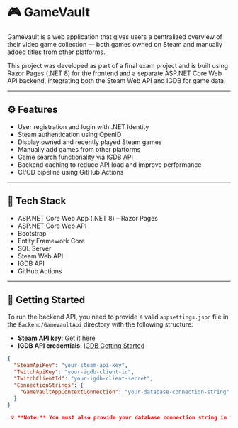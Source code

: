 # 🎮 GameVault

GameVault is a web application that gives users a centralized overview of their video game collection — both games owned on Steam and manually added titles from other platforms.

This project was developed as part of a final exam project and is built using Razor Pages (.NET 8) for the frontend and a separate ASP.NET Core Web API backend, integrating both the Steam Web API and IGDB for game data.

---

## ⚙️ Features

- User registration and login with .NET Identity  
- Steam authentication using OpenID  
- Display owned and recently played Steam games  
- Manually add games from other platforms  
- Game search functionality via IGDB API  
- Backend caching to reduce API load and improve performance  
- CI/CD pipeline using GitHub Actions  

---

## 🧰 Tech Stack

- ASP.NET Core Web App (.NET 8) – Razor Pages  
- ASP.NET Core Web API
- Bootstrap
- Entity Framework Core  
- SQL Server  
- Steam Web API  
- IGDB API  
- GitHub Actions  

---

## 🚀 Getting Started

To run the backend API, you need to provide a valid `appsettings.json` file in the `Backend/GameVaultApi` directory with the following structure:

- **Steam API key**: [Get it here](https://steamcommunity.com/dev/)
- **IGDB API credentials**: [IGDB Getting Started](https://api-docs.igdb.com/#getting-started)

```json
{
  "SteamApiKey": "your-steam-api-key",
  "TwitchApiKey": "your-igdb-client-id",
  "TwitchClientId": "your-igdb-client-secret",
  "ConnectionStrings": {
    "GameVaultAppContextConnection": "your-database-connection-string"
  }
}

 💡 **Note:** You must also provide your database connection string in the frontend configuration. 
